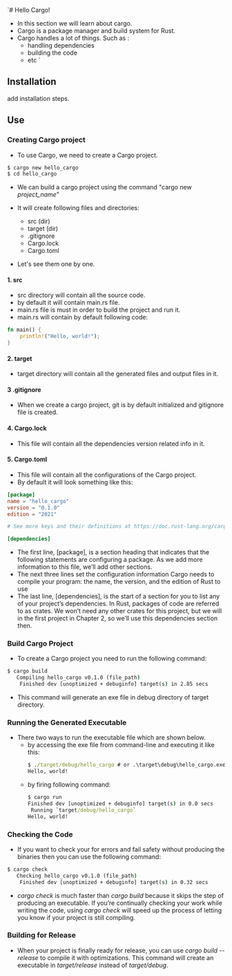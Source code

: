 `# Hello Cargo!

- In this section we will learn about cargo.
- Cargo is a package manager and build system for Rust. 
- Cargo handles a lot of things. Such as :
  - handling dependencies
  - building the code
  - etc
`
## Installation
<!-- TODO --> add installation steps.

## Use

### Creating Cargo project
- To use Cargo, we need to create a Cargo project.
```cmd
$ cargo new hello_cargo
$ cd hello_cargo
```
- We can build a cargo project using the command "cargo new *project_name*"
- It will create following files and directories:
  - src (dir)
  - target (dir)
  - .gitignore
  - Cargo.lock
  - Cargo.toml

- Let's see them one by one.

#### 1. src 
- src directory will contain all the source code.
- by default it will contain main.rs file. 
- main.rs file is must in order to build the project and run it.
- main.rs will contain by default following code:
```rust
fn main() {
    println!("Hello, world!");
}
```
  
#### 2. target 
- target directory will contain all the generated files and output files in it.

#### 3 .gitignore
- When we create a cargo project, git is by default initialized and gitignore file is created.
  
#### 4. Cargo.lock
- This file will contain all the dependencies version related info in it.

#### 5. Cargo.toml
- This file will contain all the configurations of the Cargo project.
- By default it will look something like this:
```TOML
[package]
name = "hello_cargo"
version = "0.1.0"
edition = "2021"

# See more keys and their definitions at https://doc.rust-lang.org/cargo/reference/manifest.html

[dependencies]
```
- The first line, [package], is a section heading that indicates that the following statements are configuring a package. As we add more information to this file, we’ll add other sections.
- The next three lines set the configuration information Cargo needs to compile your program: the name, the version, and the edition of Rust to use
- The last line, [dependencies], is the start of a section for you to list any of your project’s dependencies. In Rust, packages of code are referred to as crates. We won’t need any other crates for this project, but we will in the first project in Chapter 2, so we’ll use this dependencies section then.

### Build Cargo Project
- To create a Cargo project you need to run the following command: 
```cmd
$ cargo build
   Compiling hello_cargo v0.1.0 (file_path)
    Finished dev [unoptimized + debuginfo] target(s) in 2.85 secs
```
- This command will generate an exe file in debug directory of target directory.

### Running the Generated Executable
- There two ways to run the executable file which are shown below.
  - by accessing the exe file from command-line and executing it like this:
    ```cmd
    $ ./target/debug/hello_cargo # or .\target\debug\hello_cargo.exe on Windows
    Hello, world!
    ```
  - by firing following command:
    ```cmd
    $ cargo run
    Finished dev [unoptimized + debuginfo] target(s) in 0.0 secs
     Running `target/debug/hello_cargo`
    Hello, world!
    ```


### Checking the Code
- If you want to check your for errors and fail safety without producing the binaries then you can use the following command: 
```cmd
$ cargo check
   Checking hello_cargo v0.1.0 (file_path)
    Finished dev [unoptimized + debuginfo] target(s) in 0.32 secs
```
- *cargo check* is much faster than *cargo build* because it skips the step of producing an executable. If you’re continually checking your work while writing the code, using *cargo check* will speed up the process of letting you know if your project is still compiling.

### Building for Release
- When your project is finally ready for release, you can use *cargo build --release* to compile it with optimizations. This command will create an executable in *target/release* instead of *target/debug*.